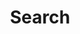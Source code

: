 ---
title: "Search" # in any language you want
layout: "search" # necessary for search
url: "/search"
# description: "Description for Search"
summary: "search"
placeholder: "type here..."
---